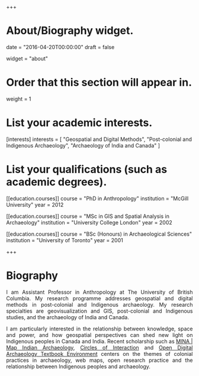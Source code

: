 +++
# About/Biography widget.

date = "2016-04-20T00:00:00"
draft = false

widget = "about"

# Order that this section will appear in.
weight = 1

# List your academic interests.
[interests]
  interests = [
    "Geospatial and Digital Methods",
    "Post-colonial and Indigenous Archaeology",
    "Archaeology of India and Canada"
  ]

# List your qualifications (such as academic degrees).
[[education.courses]]
  course = "PhD in Anthropology"
  institution = "McGill University"
  year = 2012

[[education.courses]]
  course = "MSc in GIS and Spatial Analysis in Archaeology"
  institution = "University College London"
  year = 2002

[[education.courses]]
  course = "BSc (Honours) in Archaeological Sciences"
  institution = "University of Toronto"
  year = 2001

+++

# Biography

<p><div style="text-align: justify"> I am Assistant Professor in Anthropology at The University of British Columbia. My research programme addresses geospatial and digital methods in post-colonial and Indigenous archaeology. My research specialties are geovisualization and GIS, post-colonial and Indigenous studies, and the archaeology of India and Canada.</div></p>

<p> <div style="text-align: justify"> I am particularly interested in the relationship between knowledge, space and power, and how geospatial perspectives can shed new light on Indigenous peoples in Canada and India. Recent scholarship such as <a href="http://dngupta.github.io/mina.github.io" target="_blank"> MINA | Map Indian Archaeology</a>, <a href="https://dngupta.github.io/project/circles-wendat/" target="_blank">Circles of Interaction</a> and <a href="https://o-date.github.io/draft/book/" target="_blank"> Open Digital Archaeology Textbook Environment</a> centers on the themes of colonial practices in archaeology, web maps, open research practice and the relationship between Indigenous peoples and archaeology.</div></p>
